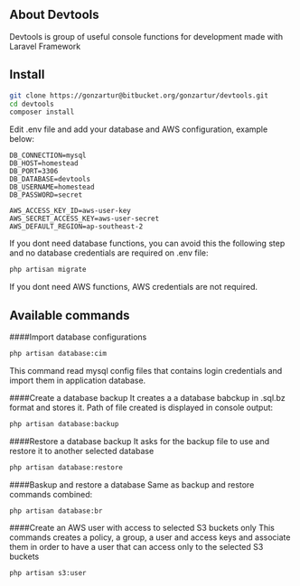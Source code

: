 ## About Devtools

Devtools is group of useful console functions for development made with Laravel Framework

## Install

```bash
git clone https://gonzartur@bitbucket.org/gonzartur/devtools.git
cd devtools
composer install
```

Edit .env file and add your database and AWS configuration, example below:

```dotenv
DB_CONNECTION=mysql
DB_HOST=homestead
DB_PORT=3306
DB_DATABASE=devtools
DB_USERNAME=homestead
DB_PASSWORD=secret

AWS_ACCESS_KEY_ID=aws-user-key
AWS_SECRET_ACCESS_KEY=aws-user-secret
AWS_DEFAULT_REGION=ap-southeast-2
```


If you dont need database functions, you can avoid this the following step and no database credentials are required on .env file:

```bash
php artisan migrate
```

If you dont need AWS functions, AWS credentials are not required.

## Available commands

####Import database configurations
```bash
php artisan database:cim
```

This command read mysql config files that contains login credentials and import them in application database.

####Create a database backup
It creates a a database babckup in .sql.bz format and stores it. Path of file created is displayed in console output:

```bash
php artisan database:backup
```

####Restore a database backup
It asks for the backup file to use and restore it to another selected database
```bash
php artisan database:restore
```

####Baskup and restore a database
Same as backup and restore commands combined:
```bash
php artisan database:br
```

####Create an AWS user with access to selected S3 buckets only
This commands creates a policy, a group, a user and access keys and associate them in order to have a user that can access only to the selected S3 buckets
```bash
php artisan s3:user
```
